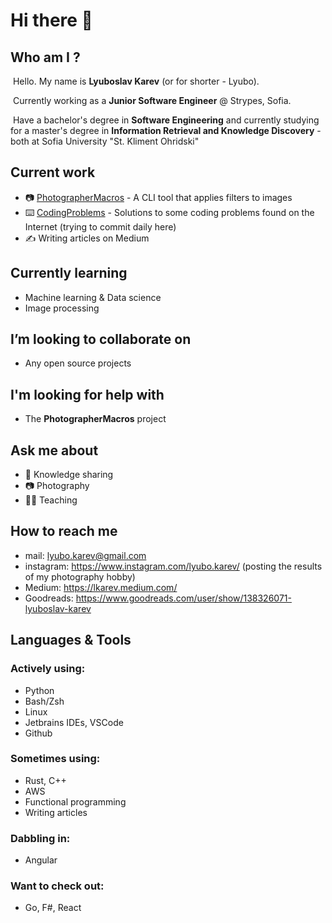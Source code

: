 # Hi there 👋

## Who am I ?

​	Hello. My name is **Lyuboslav Karev** (or for shorter - Lyubo). 

​	Currently working as a **Junior Software Engineer** @ Strypes, Sofia. 

​	Have a bachelor's degree in **Software Engineering** and currently studying for a master's degree in **Information Retrieval and Knowledge Discovery** - both at Sofia University "St. Kliment Ohridski"

## Current work

- :camera: [PhotographerMacros](https://github.com/lyubolp/PhotographerMacros) - A CLI tool that applies filters to images
- :keyboard: [CodingProblems](https://github.com/lyubolp/CodingProblems) - Solutions to some coding problems found on the Internet (trying to commit daily here)
- :writing_hand: Writing articles on Medium

## Currently learning

- Machine learning & Data science
- Image processing

## I’m looking to collaborate on

- Any open source projects

## I'm looking for help with

- The **PhotographerMacros** project

## Ask me about

- :book: Knowledge sharing
- :camera: Photography
- :man_teacher: ​Teaching

## How to reach me

- mail: lyubo.karev@gmail.com
- instagram: https://www.instagram.com/lyubo.karev/ (posting the results of my photography hobby)
- Medium: https://lkarev.medium.com/
- Goodreads: https://www.goodreads.com/user/show/138326071-lyuboslav-karev

## Languages & Tools

### Actively using:

- Python
- Bash/Zsh
- Linux
- Jetbrains IDEs, VSCode
- Github

### Sometimes using:

- Rust, C++
- AWS
- Functional programming
- Writing articles

### Dabbling in:

- Angular

### Want to check out:

- Go, F#, React

